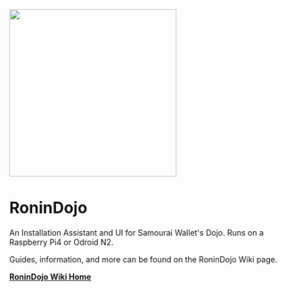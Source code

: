 <img src="https://github.com/Crazyk031/RoninDojo/blob/Images/RoninDojo%20Images/RoninDojo-01b.png" width="300" height="300" />

# RoninDojo
An Installation Assistant and UI for Samourai Wallet's Dojo. Runs on a Raspberry Pi4 or Odroid N2.

Guides, information, and more can be found on the RoninDojo Wiki page.

[**RoninDojo Wiki Home**](https://github.com/RoninDojo/RoninDojo/wiki)
